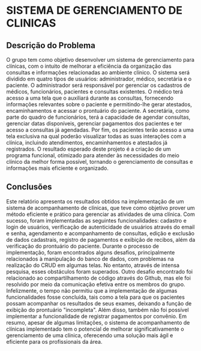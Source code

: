 # SISTEMA DE GERENCIAMENTO DE CLINICAS

## Descrição do Problema
O grupo tem como objetivo desenvolver um sistema de gerenciamento para clínicas, com o intuito de melhorar a eficiência da organização das consultas e informações relacionadas ao ambiente clínico. O sistema será dividido em quatro tipos de usuários:  administrador,  médico,  secretária e o paciente.
 	O administrador será responsável por gerenciar os cadastros de médicos, funcionários, pacientes e consultas existentes. O médico terá acesso a uma tela que o auxiliará durante as consultas, fornecendo informações relevantes sobre o paciente e permitindo-lhe gerar atestados, encaminhamentos e acessar o prontuário do paciente. A secretária, como parte do quadro de funcionários, terá a capacidade de agendar consultas, gerenciar datas disponíveis, gerenciar pagamentos dos pacientes e ter acesso a consultas já agendadas. Por fim, os pacientes terão acesso a uma tela exclusiva na qual poderão visualizar todas as suas interações com a clínica, incluindo atendimentos, encaminhamentos e atestados já registrados.
 	O resultado esperado deste projeto é a criação de um programa funcional, otimizado para atender às necessidades do meio clínico da melhor forma possível, tornando o gerenciamento de consultas e informações mais eficiente e organizado.

## Conclusões
Este relatório apresenta os resultados obtidos na implementação de um sistema de acompanhamento de clínicas, que teve como objetivo prover um método eficiente e prático para gerenciar as atividades de uma clínica.
 	Com sucesso, foram implementadas as seguintes funcionalidades: cadastro e login de usuários, verificação de autenticidade de usuários através do email e senha, agendamento e acompanhamento de consultas, edição e exclusão de dados cadastrais, registro de pagamentos e exibição de recibos, além da verificação do prontuário do paciente.
 	Durante o processo de implementação, foram encontrados alguns desafios, principalmente relacionados à manipulação do banco de dados, com problemas na realização do CRUD em algumas telas. No entanto, através de intensa pesquisa, esses obstáculos foram superados. Outro desafio encontrado foi relacionado ao compartilhamento de código através do Github, mas ele foi resolvido por meio da comunicação efetiva entre os membros do grupo.
 	Infelizmente, o tempo não permitiu que a implementação de algumas funcionalidades fosse concluída, tais como a tela para que os pacientes possam acompanhar os resultados de seus exames, deixando a função de exibição do prontuário "incompleta". Além disso, também não foi possível implementar a funcionalidade de registrar pagamentos por convênio.
 	Em resumo, apesar de algumas limitações, o sistema de acompanhamento de clínicas implementado tem o potencial de melhorar significativamente o gerenciamento de uma clínica, oferecendo uma solução mais ágil e eficiente para os profissionais da área.

